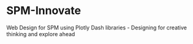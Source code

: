 # SPM-Innovate
Web Design for SPM using Plotly Dash libraries - Designing for creative thinking and explore ahead
